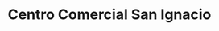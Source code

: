 ---
title: "Centro Comercial San Ignacio"
url: /mexico/centro-comercial-san-ignacio/
shop: centro comercial
---
